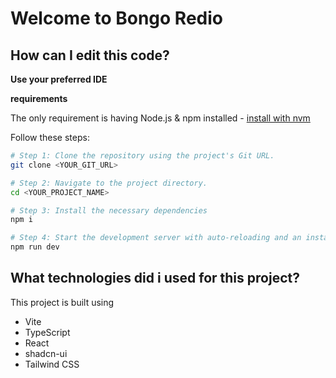 # Welcome to Bongo Redio

## How can I edit this code?

**Use your preferred IDE**

**requirements**

The only requirement is having Node.js & npm installed - [install with nvm](https://github.com/nvm-sh/nvm#installing-and-updating)

Follow these steps:

```sh
# Step 1: Clone the repository using the project's Git URL.
git clone <YOUR_GIT_URL>

# Step 2: Navigate to the project directory.
cd <YOUR_PROJECT_NAME>

# Step 3: Install the necessary dependencies
npm i

# Step 4: Start the development server with auto-reloading and an instant preview
npm run dev
```

## What technologies did i used for this project?

This project is built using

- Vite
- TypeScript
- React
- shadcn-ui
- Tailwind CSS


